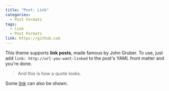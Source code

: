 ```yaml
---
title: "Post: Link"
categories:
  - Post Formats
tags:
  - link
  - Post Formats
link: https://github.com
---
```

This theme supports **link posts**, made famous by John Gruber. To use, just add `link: http://url-you-want-linked` to the post's YAML front matter and you're done.

> And this is how a quote looks.

Some [link](#) can also be shown.